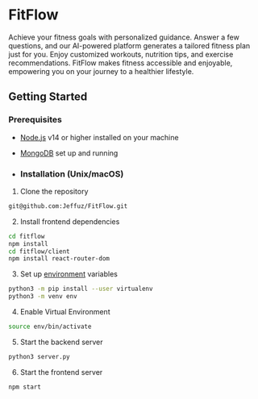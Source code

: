 # FitFlow
Achieve your fitness goals with personalized guidance. Answer a few questions, and our AI-powered platform generates a tailored fitness plan just for you. Enjoy customized workouts, nutrition tips, and exercise recommendations. FitFlow makes fitness accessible and enjoyable, empowering you on your journey to a healthier lifestyle.

## Getting Started
### Prerequisites
- [Node.js](https://nodejs.org/en) v14 or higher installed on your machine
- [MongoDB](https://www.mongodb.com/) set up and running

- ### Installation (Unix/macOS)
1. Clone the repository
```bash
git@github.com:Jeffuz/FitFlow.git
```
2. Install frontend dependencies
```bash
cd fitflow
npm install
cd fitflow/client
npm install react-router-dom
```
3. Set up [environment](https://packaging.python.org/en/latest/guides/installing-using-pip-and-virtual-environments/) variables
```bash
python3 -m pip install --user virtualenv
python3 -m venv env
```
4. Enable Virtual Environment 
```bash
source env/bin/activate
```
5. Start the backend server
```bash
python3 server.py
```
6. Start the frontend server
```bash
npm start
```

